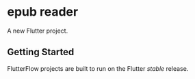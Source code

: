 # epub reader

A new Flutter project.

## Getting Started

FlutterFlow projects are built to run on the Flutter _stable_ release.
